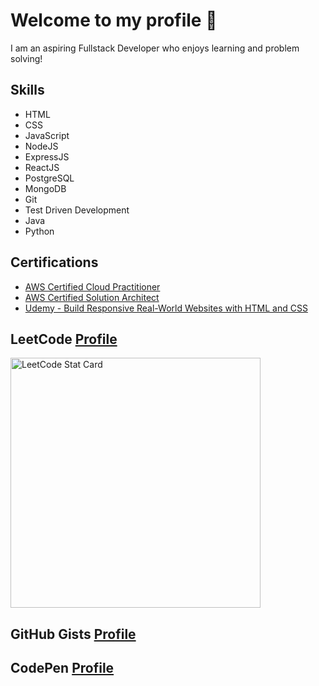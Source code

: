 <h1>Welcome to my profile 👋</h1>

<p>
I am an aspiring Fullstack Developer who enjoys learning and problem solving!
</p>

<h2>Skills</h2>
<ul>
  <li>HTML</li>
  <li>CSS</li>
  <li>JavaScript</li>
  <li>NodeJS</li>
  <li>ExpressJS</li>
  <li>ReactJS</li>
  <li>PostgreSQL</li>
  <li>MongoDB</li>
  <li>Git</li>
  <li>Test Driven Development</li>
  <li>Java</li>
  <li>Python</li>
</ul>

<h2>Certifications</h2>
<ul>
  <li><a href="https://www.credly.com/badges/affc0b27-64f4-4c88-b43e-fca06b792b1e?source=linked_in_profile">AWS Certified Cloud Practitioner</a></li>
  <li><a href="https://www.credly.com/badges/40394442-9eed-42ed-80c8-deac264b8919?source=linked_in_profile">AWS Certified Solution Architect</a></li>
  <li><a href="https://www.udemy.com/certificate/UC-f7ee7285-82e4-4a52-b27c-a67e7978a864/">Udemy - Build Responsive Real-World Websites with HTML and CSS</a></li>
</ul>

<h2>LeetCode <a href="https://leetcode.com/Ritmol/">Profile</a></h2>
<a href="https://github.com/KnlnKS/leetcode-stats">
  <img alt="LeetCode Stat Card" src="https://apu5rh8gxk.execute-api.us-east-1.amazonaws.com/default/leetcode-stats?username=ritmol" width="400"/>
</a>

<h2>GitHub Gists <a href="https://gist.github.com/btjl">Profile</a></h2>

<h2>CodePen <a href="https://codepen.io/btjl">Profile</a></h2>
